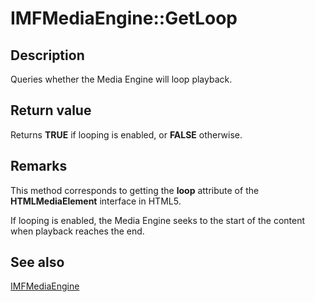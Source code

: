 # IMFMediaEngine::GetLoop

## Description

Queries whether the Media Engine will loop playback.

## Return value

Returns **TRUE** if looping is enabled, or **FALSE** otherwise.

## Remarks

This method corresponds to getting the **loop** attribute of the **HTMLMediaElement** interface in HTML5.

If looping is enabled, the Media Engine seeks to the start of the content when playback reaches the end.

## See also

[IMFMediaEngine](https://learn.microsoft.com/windows/desktop/api/mfmediaengine/nn-mfmediaengine-imfmediaengine)